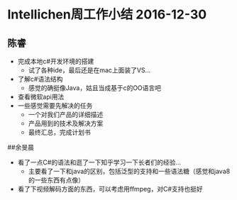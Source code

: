 # Intellichen周工作小结 2016-12-30

## 陈睿
- 完成本地c#开发环境的搭建
	- 试了各种ide，最后还是在mac上面装了VS...
- 了解c#语法结构
	- 感觉的确挺像Java，姑且当成基于c的OO语言吧
- 查看微软api用法
- 一些感觉需要先解决的任务
	- 一个对我们产品的详细描述
	- 产品用到的技术及解决方案
	- 最终汇总，完成计划书

##余旻晨
- 看了一点C#的语法和逛了一下知乎学习一下长者们的经验...
    - 主要看了一下和java的区别，包括泛型的支持和一些语法糖（感觉和java8的一些东西有点像）
- 看了下视频解码方面的东西，可以考虑用ffmpeg，对C#支持也挺好

